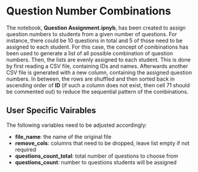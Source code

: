 # Question Number Combinations
The notebook, **Question Assignment.ipnyb**, has been created to assign question numbers to students from a given number of questions. For instance, there could be 10 questions in total and 5 of those need to be assigned to each student. For this case, the concept of combinations has been used to generate a list of all possible combination of question numbers. Then, the lists are evenly assigned to each student. This is done by first reading a CSV file, containing IDs and names. Afterwards another CSV file is generated with a new column, containing the assigned question numbers. In between, the rows are shuffled and then sorted back in ascending order of **ID** (if such a column does not exist, then cell 71 should be commented out) to reduce the sequential pattern of the combinations.

## User Specific Vairables
The following variables need to be adjusted accordingly:
* **file_name**: the name of the original file
* **remove_cols**: columns that need to be dropped, leave list empty if not required
* **questions_count_total**: total number of questions to choose from
* **questions_count**: number to questions students will be assigned
